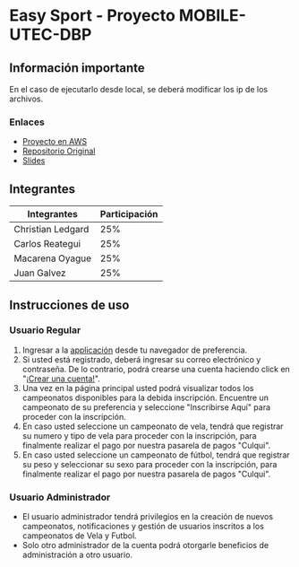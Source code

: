 # Easy Sport - Proyecto MOBILE-UTEC-DBP

## Información importante  
En el caso de ejecutarlo desde local, se deberá modificar los ip de los archivos.  
### Enlaces
* [Proyecto en AWS](http://18.231.72.26/)  
* [Repositorio Original](https://github.com/christianledgard/ProyectoUTEC-DBP)  
* [Slides](https://docs.google.com/presentation/d/13HeRQHScnKheVnRuCC_zWq1fkHlaUO90Pio2cVHnkM8/edit?usp=sharing)  


## Integrantes  

| Integrantes      |  Participación  |
|------------------|-----------------|
|Christian Ledgard |       25%       |
|Carlos Reategui   |       25%       |
|Macarena Oyague   |       25%       |
|Juan Galvez       |       25%       |
  
    
 ## Instrucciones de uso 
 ### Usuario Regular
 1. Ingresar a la [applicación](http://18.231.72.26/) desde tu navegador de preferencia.
 2. Si usted está registrado, deberá ingresar su correo electrónico y contraseña. De lo contrario, podrá crearse una cuenta haciendo click en "[¡Crear una cuenta!](http://18.231.72.26/register)".
 3. Una vez en la página principal usted podrá visualizar todos los campeonatos disponibles para la debida inscripción. Encuentre un campeonato de su preferencia y seleccione "Inscribirse Aquí" para proceder con la inscripción.
 4.  En caso usted seleccione un campeonato de vela, tendrá que registrar su numero y  tipo de vela para proceder con la inscripción, para finalmente realizar el pago por nuestra pasarela de pagos "Culqui".
 5. En caso usted seleccione un campeonato de fútbol, tendrá que registrar su peso y seleccionar su sexo para proceder con la inscripción, para finalmente realizar el pago por nuestra pasarela de pagos "Culqui".
 
### Usuario Administrador
* El usuario administrador tendrá privilegios en la creación de nuevos campeonatos, notificaciones y gestión de usuarios inscritos a los campeonatos de Vela y Futbol.
* Solo otro administrador de la cuenta podrá otorgarle beneficios de administración a otro usuario. 
